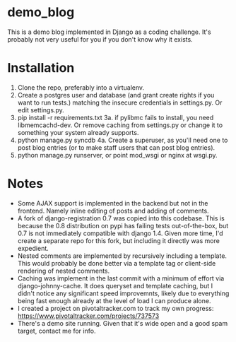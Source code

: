 demo_blog
=========

This is a demo blog implemented in Django as a coding challenge.  It's probably not very useful for you if you don't know why it exists.

Installation
============

1. Clone the repo, preferably into a virtualenv.
2. Create a postgres user and database (and grant create rights if you want to run tests.) matching the insecure credentials in settings.py.  Or edit settings.py.
3. pip install -r requirements.txt
3a. if pylibmc fails to install, you need libmemcachd-dev.  Or remove caching from settings.py or change it to something your system already supports. 
4. python manage.py syncdb
4a. Create a superuser, as you'll need one to post blog entries (or to make staff users that can post blog entries).
5. python manage.py runserver, or point mod_wsgi or nginx at wsgi.py.

Notes
=====

* Some AJAX support is implemented in the backend but not in the frontend.  Namely inline editing of posts and adding of comments.
* A fork of django-registration 0.7 was copied into this codebase.  This is because the 0.8 distribution on pypi has failing tests out-of-the-box, but 0.7 is not immediately compatible with django 1.4.  Given more time, I'd create a separate repo for this fork, but including it directly was more expedient.
* Nested comments are implemented by recursively including a template.  This would probably be done better via a template tag or client-side rendering of nested comments.
* Caching was implement in the last commit with a minimum of effort via django-johnny-cache.  It does queryset and template caching, but I didn't notice any significant speed improvemnts, likely due to everything being fast enough already at the level of load I can produce alone.
* I created a project on pivotaltracker.com to track my own progress: https://www.pivotaltracker.com/projects/737573
* There's a demo site running.  Given that it's wide open and a good spam target, contact me for info.
